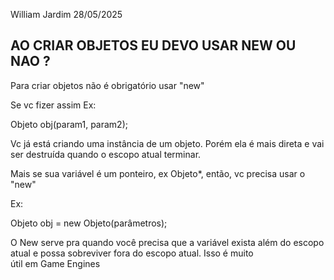 William Jardim
28/05/2025

## AO CRIAR OBJETOS EU DEVO USAR NEW OU NAO ?
Para criar objetos não é obrigatório usar "new"

Se vc fizer assim
Ex:

Objeto obj(param1, param2);

Vc já está criando uma instância de um objeto. Porém ela é mais direta e vai ser destruída quando o escopo atual terminar.

Mais se sua variável é um ponteiro, ex Objeto*, então, vc precisa usar o "new"

Ex:

Objeto obj = new Objeto(parâmetros);

O New serve pra quando você precisa que a variável exista além do escopo atual e possa sobreviver fora do escopo atual. Isso é muito útil em Game Engines